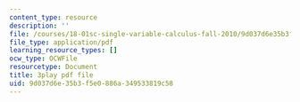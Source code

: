 ```yaml
---
content_type: resource
description: ''
file: /courses/18-01sc-single-variable-calculus-fall-2010/9d037d6e35b3f5e0886a349533819c58_rfx1x-2dwSI.pdf
file_type: application/pdf
learning_resource_types: []
ocw_type: OCWFile
resourcetype: Document
title: 3play pdf file
uid: 9d037d6e-35b3-f5e0-886a-349533819c58
---
```

